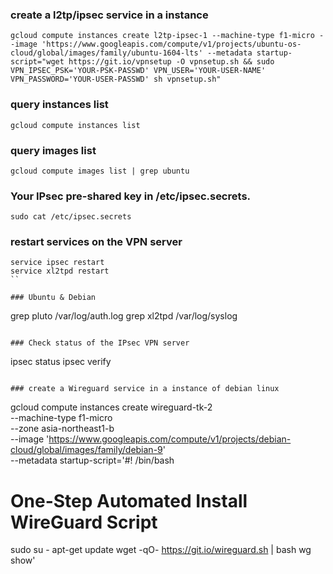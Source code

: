 ### create a l2tp/ipsec service in a instance

```gcloud compute instances create l2tp-ipsec-1 --machine-type f1-micro --image 'https://www.googleapis.com/compute/v1/projects/ubuntu-os-cloud/global/images/family/ubuntu-1604-lts' --metadata startup-script="wget https://git.io/vpnsetup -O vpnsetup.sh && sudo VPN_IPSEC_PSK='YOUR-PSK-PASSWD' VPN_USER='YOUR-USER-NAME' VPN_PASSWORD='YOUR-USER-PASSWD' sh vpnsetup.sh"```

### query instances list
```gcloud compute instances list```

###  query images list
```gcloud compute images list | grep ubuntu```

### Your IPsec pre-shared key in /etc/ipsec.secrets.
```sudo cat /etc/ipsec.secrets```

### restart services on the VPN server
```
service ipsec restart
service xl2tpd restart
``

### Ubuntu & Debian
```
grep pluto /var/log/auth.log
grep xl2tpd /var/log/syslog
```

### Check status of the IPsec VPN server
```
ipsec status
ipsec verify
```

### create a Wireguard service in a instance of debian linux

```

gcloud compute instances create wireguard-tk-2 \
--machine-type f1-micro \
--zone asia-northeast1-b \
--image 'https://www.googleapis.com/compute/v1/projects/debian-cloud/global/images/family/debian-9' \
--metadata startup-script='#! /bin/bash
# One-Step Automated Install WireGuard Script
sudo su -
apt-get update
wget -qO- https://git.io/wireguard.sh | bash
wg show'
```
